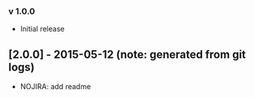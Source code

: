### v 1.0.0
* Initial release
## [2.0.0] - 2015-05-12 (note: generated from git logs)

 - NOJIRA: add readme
